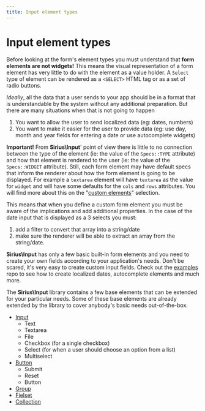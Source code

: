 ```yaml
---
title: Input element types
---
```


# Input element types

Before looking at the form's element types you must understand that **form elements are not widgets!** This means the visual representation of a form element has very little to do with the element as a value holder. A `Select` type of element can be rendered as a `<SELECT>` HTML tag or as a set of radio buttons.

_Ideally_, all the data that a user sends to your app should be in a format that is understandable by the system without any additional preparation. But there are many situations when that is not going to happen

1. You want to allow the user to send localized data (eg: dates, numbers)
2. You want to make it easier for the user to provide data (eg: use day, month and year fields for entering a date or use autocomplete widgets)

**Important!** From **Sirius\Input**' point of view there is little to no connection between the type of the element (ie: the value of the `Specs::TYPE` attribute) and how that element is rendered to the user (ie: the value of the `Specs::WIDGET` attribute). Still, each form element may have default specs that inform the renderer about how the form element is going to be displayed. For example a `textarea` element will have `textarea` as the value for `widget` and will have some defaults for the `cols` and `rows` attributes. You will find more about this on the "[custom  elements](Form_element_types/Custom_elements.md)" selection.

This means that when you define a custom form element you must be aware of the implications and add additional properties. In the case of the date input that is displayed as a 3 selects you must:

1. add a filter to convert that array into a string/date
2. make sure the renderer will be able to extract an array from the string/date.

**Sirius\Input** has only a few basic built-in form elements and you need to create your own fields according to your application's needs. Don't be scared, it's very easy to create custom input fields. Check out the [examples](https://github.com/siriusphp/forms-examples/) repo to see how to create localized dates, autocomplete elements and much more.

The **Sirius\Input** library contains a few base elements that can be extended for your particular needs. Some of these base elements are already extended by the library to cover anybody's basic needs out-of-the-box.

* [Input](input.html)
    * Text
    * Textarea
    * File
    * Checkbox (for a single checkbox)
    * Select (for when a user should choose an option from a list)
    * Multiselect
* [Button](button.html)
    * Submit
    * Reset
    * Button
* [Group](group.html)
* [Fielset](fieldset.html)
* [Collection](collection.html)

